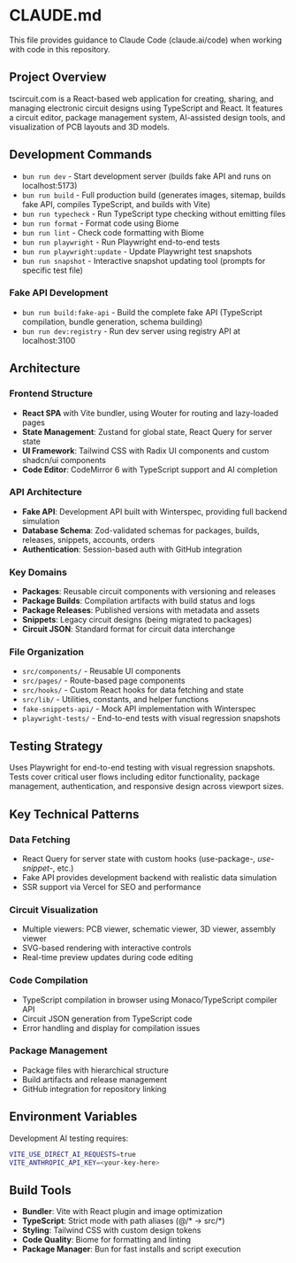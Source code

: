 # CLAUDE.md

This file provides guidance to Claude Code (claude.ai/code) when working with code in this repository.

## Project Overview

tscircuit.com is a React-based web application for creating, sharing, and managing electronic circuit designs using TypeScript and React. It features a circuit editor, package management system, AI-assisted design tools, and visualization of PCB layouts and 3D models.

## Development Commands

- `bun run dev` - Start development server (builds fake API and runs on localhost:5173)
- `bun run build` - Full production build (generates images, sitemap, builds fake API, compiles TypeScript, and builds with Vite)
- `bun run typecheck` - Run TypeScript type checking without emitting files
- `bun run format` - Format code using Biome
- `bun run lint` - Check code formatting with Biome
- `bun run playwright` - Run Playwright end-to-end tests
- `bun run playwright:update` - Update Playwright test snapshots
- `bun run snapshot` - Interactive snapshot updating tool (prompts for specific test file)

### Fake API Development
- `bun run build:fake-api` - Build the complete fake API (TypeScript compilation, bundle generation, schema building)
- `bun run dev:registry` - Run dev server using registry API at localhost:3100

## Architecture

### Frontend Structure
- **React SPA** with Vite bundler, using Wouter for routing and lazy-loaded pages
- **State Management**: Zustand for global state, React Query for server state
- **UI Framework**: Tailwind CSS with Radix UI components and custom shadcn/ui components
- **Code Editor**: CodeMirror 6 with TypeScript support and AI completion

### API Architecture
- **Fake API**: Development API built with Winterspec, providing full backend simulation
- **Database Schema**: Zod-validated schemas for packages, builds, releases, snippets, accounts, orders
- **Authentication**: Session-based auth with GitHub integration

### Key Domains
- **Packages**: Reusable circuit components with versioning and releases
- **Package Builds**: Compilation artifacts with build status and logs  
- **Package Releases**: Published versions with metadata and assets
- **Snippets**: Legacy circuit designs (being migrated to packages)
- **Circuit JSON**: Standard format for circuit data interchange

### File Organization
- `src/components/` - Reusable UI components
- `src/pages/` - Route-based page components  
- `src/hooks/` - Custom React hooks for data fetching and state
- `src/lib/` - Utilities, constants, and helper functions
- `fake-snippets-api/` - Mock API implementation with Winterspec
- `playwright-tests/` - End-to-end tests with visual regression snapshots

## Testing Strategy

Uses Playwright for end-to-end testing with visual regression snapshots. Tests cover critical user flows including editor functionality, package management, authentication, and responsive design across viewport sizes.

## Key Technical Patterns

### Data Fetching
- React Query for server state with custom hooks (use-package-*, use-snippet-*, etc.)
- Fake API provides development backend with realistic data simulation
- SSR support via Vercel for SEO and performance

### Circuit Visualization  
- Multiple viewers: PCB viewer, schematic viewer, 3D viewer, assembly viewer
- SVG-based rendering with interactive controls
- Real-time preview updates during code editing

### Code Compilation
- TypeScript compilation in browser using Monaco/TypeScript compiler API
- Circuit JSON generation from TypeScript code
- Error handling and display for compilation issues

### Package Management
- Package files with hierarchical structure
- Build artifacts and release management
- GitHub integration for repository linking

## Environment Variables

Development AI testing requires:
```bash
VITE_USE_DIRECT_AI_REQUESTS=true
VITE_ANTHROPIC_API_KEY=<your-key-here>
```

## Build Tools

- **Bundler**: Vite with React plugin and image optimization
- **TypeScript**: Strict mode with path aliases (@/* → src/*)
- **Styling**: Tailwind CSS with custom design tokens
- **Code Quality**: Biome for formatting and linting
- **Package Manager**: Bun for fast installs and script execution
